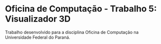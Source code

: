 # Oficina de Computação - Trabalho 5: Visualizador 3D

Trabalho desenvolvido para a disciplina Oficina de Computação na Universidade Federal do Paraná.

